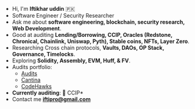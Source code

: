 - Hi, I'm **Iftikhar uddin** 🇵🇰
- Software Engineer / Security Researcher
- Ask me about **software engineering, blockchain, security research, Web Development**.
- Good at auditing **Lending/Borrowing, CCIP, Oracles (Redstone, Chronical, Chainlink, Uniswap, Pyth), Stable coins, NFTs, Layer Zero**.
- Researching Cross chain protocols, **Vaults, DAOs, OP Stack, Governance, Timelocks**.
- Exploring **Solidity, Assembly, EVM, Huff, & FV**.
- Audits portfolio:
  - [Audits](https://github.com/iftikharuddin/audit-reports)
  - [Cantina](https://cantina.xyz/u/0xTheBlackPanther)
  - [CodeHawks](https://www.codehawks.com/profile/clnca1ftl0000lf08bfytq099)
- **Currently auditing**: 🔴 CCIP*
- Contact me **iftipro@gmail.com**





